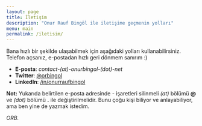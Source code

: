 ```yaml
---
layout: page
title: İletişim
description: "Onur Rauf Bingöl ile iletişime geçmenin yolları"
menu: main
permalink: /iletisim/
---
```


Bana hızlı bir şekilde ulaşabilmek için aşağıdaki yolları kullanabilirsiniz. Telefon açsanız, e-postadan hızlı geri dönmem sanırım :)

* **E-posta**: *contact-(at)-onurbingol-(dot)-net*
* **Twitter**: [@orbingol](https://twitter.com/orbingol)
* **LinkedIn**: [/in/onurraufbingol](https://tr.linkedin.com/in/onurraufbingol)

**Not:** Yukarıda belirtilen e-posta adresinde *-* işaretleri silinmeli *(at)* bölümü **@** ve *(dot)* bölümü **.** ile değiştirilmelidir. Bunu çoğu kişi biliyor ve anlayabiliyor, ama ben yine de yazmak istedim.

_ORB._
